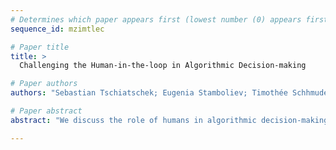```yaml
--- 
# Determines which paper appears first (lowest number (0) appears first)
sequence_id: mzimtlec

# Paper title 
title: >
  Challenging the Human-in-the-loop in Algorithmic Decision-making

# Paper authors 
authors: "Sebastian Tschiatschek; Eugenia Stamboliev; Timothée Schhmude; Mark Coeckelbergh; Laura Koesten"

# Paper abstract 
abstract: "We discuss the role of humans in algorithmic decision-making (ADM) for socially relevant problems, highlighting tensions arising from the misalignment of the humans with each other and with the algorithms involved. To this end, we assume that a supervisor introduces ADM to achieve strategic goals and that the algorithms’ recommended actions are overseen by agents who makes the final decisions. While the agents should be a corrective, they can counteract the realization of the supervisor’s goals because of misalignment and unmet information needs. This impacts the distribution of power between the stakeholders, and we emphasize the overseeing agents’ implied role as potential political and ethical decision-makers. On a machine learning benchmark dataset we illustrate the significant impact overseeing agents’ decisions can have even if they are constrained to performing only few corrections to the algorithms’ recommendations. Our findings emphasize the need for an in-depth discussion of the role and power of the agents and challenge the often-taken view that just including a human-in-the-loop in ADM ensures its ‘correct’ and ‘ethical’ functioning."

--- 
```

